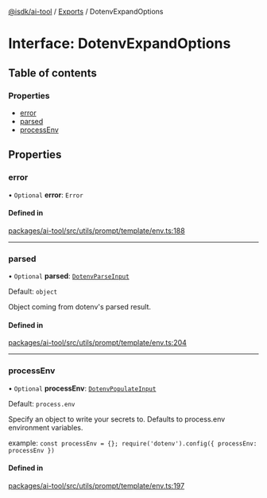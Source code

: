 [@isdk/ai-tool](../README.md) / [Exports](../modules.md) / DotenvExpandOptions

# Interface: DotenvExpandOptions

## Table of contents

### Properties

- [error](DotenvExpandOptions.md#error)
- [parsed](DotenvExpandOptions.md#parsed)
- [processEnv](DotenvExpandOptions.md#processenv)

## Properties

### error

• `Optional` **error**: `Error`

#### Defined in

[packages/ai-tool/src/utils/prompt/template/env.ts:188](https://github.com/isdk/ai-tool.js/blob/409aab70514a73e5edfa59ea25e4ee1fe316b26d/src/utils/prompt/template/env.ts#L188)

___

### parsed

• `Optional` **parsed**: [`DotenvParseInput`](DotenvParseInput.md)

Default: `object`

Object coming from dotenv's parsed result.

#### Defined in

[packages/ai-tool/src/utils/prompt/template/env.ts:204](https://github.com/isdk/ai-tool.js/blob/409aab70514a73e5edfa59ea25e4ee1fe316b26d/src/utils/prompt/template/env.ts#L204)

___

### processEnv

• `Optional` **processEnv**: [`DotenvPopulateInput`](DotenvPopulateInput.md)

Default: `process.env`

Specify an object to write your secrets to. Defaults to process.env environment variables.

example: `const processEnv = {}; require('dotenv').config({ processEnv: processEnv })`

#### Defined in

[packages/ai-tool/src/utils/prompt/template/env.ts:197](https://github.com/isdk/ai-tool.js/blob/409aab70514a73e5edfa59ea25e4ee1fe316b26d/src/utils/prompt/template/env.ts#L197)
